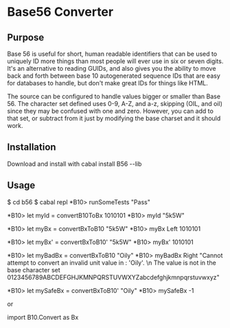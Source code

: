 # Base56 Converter

## Purpose

Base 56 is useful for short, human readable identifiers that can be used to uniquely ID more things than most people will ever use in six or seven digits.  It's an alternative to reading GUIDs, and also gives you the ability to move back and forth between base 10 autogenerated sequence IDs that are easy for databases to handle, but don't make great IDs for things like HTML.

The source can be configured to handle values bigger or smaller than Base 56.  The character set defined uses 0-9, A-Z, and a-z, skipping (OIL, and oil) since they may be confused with one and zero.  However, you can add to that set, or subtract from it just by modifying the base charset and it should work.

## Installation

Download and install with cabal install B56 --lib

## Usage

$ cd b56
$ cabal repl
*B10> runSomeTests
"Pass"

*B10> let myId = convertB10ToBx 1010101
*B10> myId
"5k5W"

*B10> let myBx = convertBxToB10 "5k5W"
*B10> myBx
Left 1010101

*B10> let myBx' = convertBxToB10' "5k5W"
*B10> myBx'
1010101

*B10> let myBadBx = convertBxToB10 "Oily"
*B10> myBadBx
Right "Cannot attempt to convert an invalid unit value in : 'Oily'. \n    The value is not in the base character set 0123456789ABCDEFGHJKMNPQRSTUVWXYZabcdefghjkmnpqrstuvwxyz"

*B10> let mySafeBx = convertBxToB10' "Oily"
*B10> mySafeBx
-1

or

import B10.Convert as Bx

